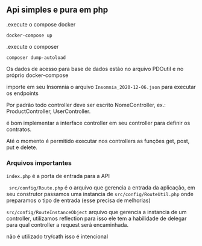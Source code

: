 ## Api simples e pura em php

<p> .execute o compose docker </p>

``` docker-compose up ```

<p> .execute o composer </p>

``` composer dump-autoload ```


<p> Os dados de acesso para base de dados estão no arquivo PDOutil e no próprio docker-compose </p>

importe em seu Insomnia o arquivo ``` Insomnia_2020-12-06.json ``` para executar os endpoints

<p> Por padrão todo controller deve ser escrito NomeController, ex.: ProductController, UserController. </p>

<p> é bom implementar a interface controller em seu controller para definir os contratos.</p>

<p> Até o momento é permitido executar nos controllers as funções get, post, put e delete.</p>

### Arquivos importantes

``` index.php ``` é a porta de entrada para a API <br>

``` src/config/Route.php``` é o arquivo que gerencia a entrada da aplicação, em seu construtor passamos uma  instancia de ``` src/config/RouteUtil.php ``` onde preparamos o tipo de entrada (esse precisa de melhorias)

``` src/config/RouteInstanceObject ``` arquivo que gerencia a instancia de um controller, utilizamos reflection para isso ele tem a habilidade de delegar para qual controller a request será encaminhada.

<p> não é utilizado try/cath isso é intencional </p>


